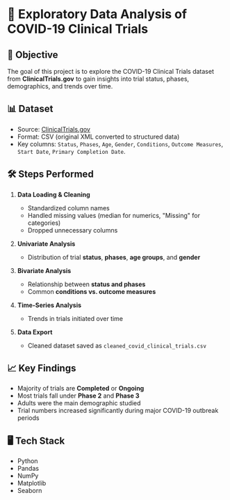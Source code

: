# 🧪 Exploratory Data Analysis of COVID-19 Clinical Trials

## 📌 Objective
The goal of this project is to explore the COVID-19 Clinical Trials dataset from **ClinicalTrials.gov** to gain insights into trial status, phases, demographics, and trends over time.

## 📊 Dataset
- Source: [ClinicalTrials.gov](https://clinicaltrials.gov/)  
- Format: CSV (original XML converted to structured data)  
- Key columns: `Status`, `Phases`, `Age`, `Gender`, `Conditions`, `Outcome Measures`, `Start Date`, `Primary Completion Date`.

## 🛠️ Steps Performed
1. **Data Loading & Cleaning**
   - Standardized column names
   - Handled missing values (median for numerics, "Missing" for categories)
   - Dropped unnecessary columns

2. **Univariate Analysis**
   - Distribution of trial **status**, **phases**, **age groups**, and **gender**

3. **Bivariate Analysis**
   - Relationship between **status and phases**
   - Common **conditions vs. outcome measures**

4. **Time-Series Analysis**
   - Trends in trials initiated over time

5. **Data Export**
   - Cleaned dataset saved as `cleaned_covid_clinical_trials.csv`

## 📈 Key Findings
- Majority of trials are **Completed** or **Ongoing**
- Most trials fall under **Phase 2** and **Phase 3**
- Adults were the main demographic studied
- Trial numbers increased significantly during major COVID-19 outbreak periods

## 🖥️ Tech Stack
- Python  
- Pandas  
- NumPy  
- Matplotlib  
- Seaborn  
